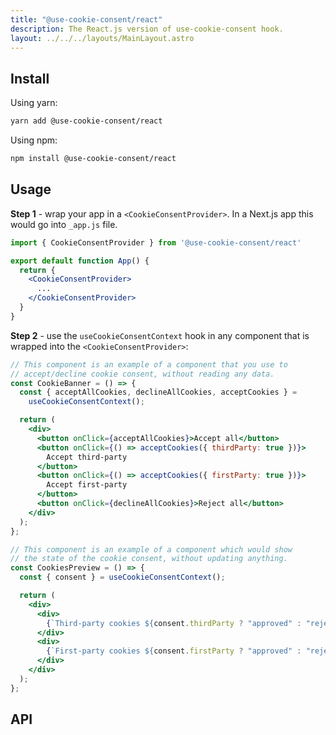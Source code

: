 ```yaml
---
title: "@use-cookie-consent/react"
description: The React.js version of use-cookie-consent hook.
layout: ../../../layouts/MainLayout.astro
---
```


## Install

Using yarn:

```bash
yarn add @use-cookie-consent/react
```

Using npm:

```bash
npm install @use-cookie-consent/react
```

## Usage

**Step 1** - wrap your app in a `<CookieConsentProvider>`.
In a Next.js app this would go into `_app.js` file.

```jsx
import { CookieConsentProvider } from '@use-cookie-consent/react'

export default function App() {
  return {
    <CookieConsentProvider>
      ...
    </CookieConsentProvider>
  }
}
```

**Step 2** - use the `useCookieConsentContext` hook in any component that is wrapped into the `<CookieConsentProvider>`:

```jsx
// This component is an example of a component that you use to
// accept/decline cookie consent, without reading any data.
const CookieBanner = () => {
  const { acceptAllCookies, declineAllCookies, acceptCookies } =
    useCookieConsentContext();

  return (
    <div>
      <button onClick={acceptAllCookies}>Accept all</button>
      <button onClick={() => acceptCookies({ thirdParty: true })}>
        Accept third-party
      </button>
      <button onClick={() => acceptCookies({ firstParty: true })}>
        Accept first-party
      </button>
      <button onClick={declineAllCookies}>Reject all</button>
    </div>
  );
};
```

```jsx
// This component is an example of a component which would show
// the state of the cookie consent, without updating anything.
const CookiesPreview = () => {
  const { consent } = useCookieConsentContext();

  return (
    <div>
      <div>
        {`Third-party cookies ${consent.thirdParty ? "approved" : "rejected"}`}
      </div>
      <div>
        {`First-party cookies ${consent.firstParty ? "approved" : "rejected"}`}
      </div>
    </div>
  );
};
```

## API
